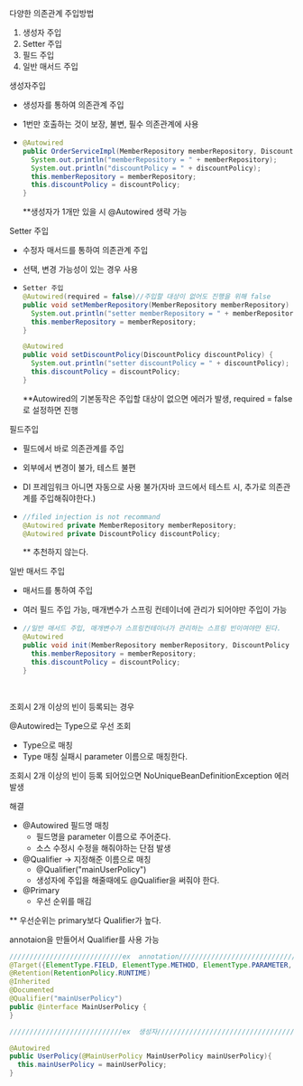 다양한 의존관계 주입방법

1. 생성자 주입
2. Setter 주입
3. 필드 주입
4. 일반 매서드 주입



생성자주입

- 생성자를 통하여 의존관계 주입

- 1번만 호출하는 것이 보장, 불변, 필수 의존관계에 사용

- ```java
  @Autowired
  public OrderServiceImpl(MemberRepository memberRepository, DiscountPolicy discountPolicy) {
    System.out.println("memberRepository = " + memberRepository);
    System.out.println("discountPolicy = " + discountPolicy);
    this.memberRepository = memberRepository;
    this.discountPolicy = discountPolicy;
  }
  ```

  **생성자가 1개만 있을 시  @Autowired 생략 가능



Setter 주입

- 수정자 매서드를 통하여 의존관계 주입

- 선택, 변경 가능성이 있는 경우 사용

- ```java
  Setter 주입
  @Autowired(required = false)//주입할 대상이 없어도 진행을 위해 false
  public void setMemberRepository(MemberRepository memberRepository) {
    System.out.println("setter memberRepository = " + memberRepository);
    this.memberRepository = memberRepository;
  }

  @Autowired
  public void setDiscountPolicy(DiscountPolicy discountPolicy) {
    System.out.println("setter discountPolicy = " + discountPolicy);
    this.discountPolicy = discountPolicy;
  }
  ```

  **Autowired의 기본동작은 주입할 대상이 없으면 에러가 발생, required = false로 설정하면 진행



필드주입

- 필드에서 바로 의존관계를 주입

- 외부에서 변경이 불가, 테스트 불편

- DI 프레임워크 아니면 자동으로 사용 불가(자바 코드에서 테스트 시, 추가로 의존관계를 주입해줘야한다.)

- ```java
  //filed injection is not recommand
  @Autowired private MemberRepository memberRepository;
  @Autowired private DiscountPolicy discountPolicy;
  ```

  ** 추천하지 않는다.



일반 매서드 주입

- 매서드를 통하여 주입

- 여러 필드 주입 가능, 매개변수가 스프링 컨테이너에 관리가 되어야만 주입이 가능

- ```java
  //일반 매서드 주입, 매개변수가 스프링컨테이너가 관리하는 스프링 빈이여야만 된다.
  @Autowired
  public void init(MemberRepository memberRepository, DiscountPolicy discountPolicy){
    this.memberRepository = memberRepository;
    this.discountPolicy = discountPolicy;
  }
  ```

  ​




조회시 2개 이상의 빈이 등록되는 경우

@Autowired는 Type으로 우선 조회

- Type으로 매칭
- Type 매칭 실패시 parameter 이름으로 매칭한다.

조회시 2개 이상의 빈이 등록 되어있으면 NoUniqueBeanDefinitionException 에러 발생



해결

- @Autowired 필드명 매칭
  - 필드명을 parameter 이름으로 주어준다.
  - 소스 수정시 수정을 해줘야하는 단점 발생
- @Qualifier  -> 지정해준 이름으로 매칭
  - @Qualifier("mainUserPolicy")
  - 생성자에 주입을 해줄때에도 @Qualifier을 써줘야 한다.
- @Primary
  - 우선 순위를 매김



** 우선순위는 primary보다 Qualifier가 높다.



annotaion을 만들어서 Qualifier를 사용 가능

```java
////////////////////////////ex  annotation///////////////////////////////////////
@Target({ElementType.FIELD, ElementType.METHOD, ElementType.PARAMETER, ElementType.TYPE, ElementType.ANNOTATION_TYPE})
@Retention(RetentionPolicy.RUNTIME)
@Inherited
@Documented
@Qualifier("mainUserPolicy")
public @interface MainUserPolicy {
}

////////////////////////////ex  생성자///////////////////////////////////////

@Autowired
public UserPolicy(@MainUserPolicy MainUserPolicy mainUserPolicy){
  this.mainUserPolicy = mainUserPolicy;
}


```

